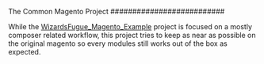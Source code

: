 The Common Magento Project
##########################

While the [WizardsFugue_Magento_Example](https://github.com/WizardsFugue/WizardsFugue_Magento_Example) project
is focused on a mostly composer related workflow, this project tries to keep as near as possible on the original
magento so every modules still works out of the box as expected.


